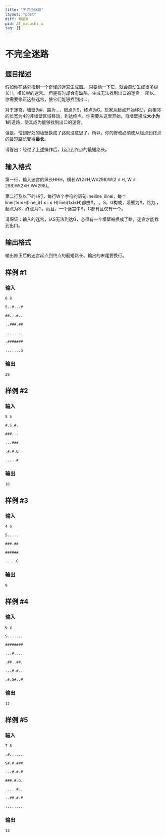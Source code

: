 ```yaml
---
title: "不完全迷路"
layout: "post"
diff: 难度0
pid: AT_oidashi_a
tag: []
---
```


# 不完全迷路

## 题目描述

假如你在路旁捡到一个奇怪的迷宫生成器。 只要动一下它，就会自动生成很多纵长H，横长W的迷宫。 但是有时却会有缺陷，生成无法找到出口的迷宫。 所以，你需要修正这些迷宫，使它们能够找到出口。
对于迷宫，墙壁为#，路为...，起点为S，终点为G。玩家从起点开始移动，向相邻的长宽为4的非墙壁区域移动，到达终点。你需要从这里开始，将墙壁换成**大小为1**的道路，使其成为能够找到出口的迷宫。
但是，恰到好处的墙壁换成了路就没意思了。所以，你的修改必须使从起点到终点的最短路长变得**最长**。
请答出：经过了上述操作后，起点到终点的最短路长。

## 输入格式

第一行，输入迷宫的纵长HHH，横长W(2≤H,W≤298)W(2 ≤ H, W ≤ 298)W(2≤H,W≤298)。
第二行及以下的H行，每行W个字符的语句lineiline_ilinei​，每个linei(1≤i≤H)line_i(1 ≤ i ≤ H)linei​(1≤i≤H)都由#，.，S，G构成，墙壁为#，路为.，起点为S，终点为G。而且，一个迷宫中S，G都有且仅有一个。
请保证：输入的迷宫，从S无法到达G，必须有一个墙壁被换成了路，迷宫才能找到出口。

## 输出格式

输出修正后的迷宫起点到终点的最短路长。输出的末尾要换行。

## 样例 #1

### 输入

```
6 8
S..#...#
##...#..
..###.##
........
.#######
.......G
```

### 输出

```
28
```

## 样例 #2

### 输入

```
5 6
#.S.#.
###...
...###
.#.#.G
.....#
```

### 输出

```
10
```

## 样例 #3

### 输入

```
4 6
S.....
###.##
######
.....G
```

### 输出

```
8
```

## 样例 #4

### 输入

```
6 8
S.......
########
...#....
.##..##.
...#.#..
.#.G#..#
```

### 输出

```
12
```

## 样例 #5

### 输入

```
7 8
.#......
S#.#.###
...#.#.#
###.#.G.
.....#..
..##.#.#
........
```

### 输出

```
14
```

